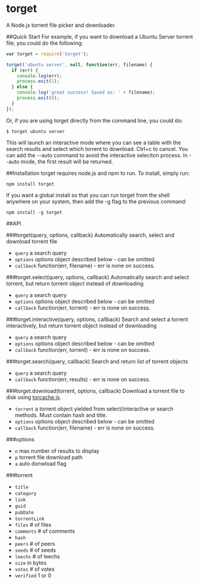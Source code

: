 torget
======

A Node.js torrent file picker and downloader.


##Quick Start
For example, if you want to download a Ubuntu Server torrent file, you could do the following:

````javascript
var torget = require('torget');

torget('ubuntu server', null, function(err, filename) {
  if (err) {
    console.log(err);
    process.exit(1);
  } else {
    console.log('great success! Saved as: ' + filename);
    process.exit(0);
  }
});
````

Or, if you are using torget directly from the command line, you could do:
````
$ torget ubuntu server
````

This will launch an interactive mode where you can see a table with the search results and select which
torrent to download. Ctrl+c to cancel. You can add the --auto command to avoid the interactive seleciton process.
In --auto mode, the first result will be returned.


##Installation
torget requires node.js and npm to run. To install, simply run:
````
npm install torget
````
If you want a global install so that you can run torget from the shell anywhere on your system, 
then add the -g flag to the previous command:
````
npm install -g torget
````


##API

###torget(query, options, callback)
Automatically search, select and download torrent file
* `query` a search query
* `options` options object described below - can be omitted
* `callback` function(err, filename) - err is none on success.


###torget.select(query, options, callback)
Automatically search and select torrent, but return torrent object instead of downloading
* `query` a search query
* `options` options object described below - can be omitted
* `callback` function(err, torrent) - err is none on success.


###torget.interactive(query, options, callback)
Search and select a torrent interactively, but return torrent object instead of downloading
* `query` a search query
* `options` options object described below - can be omitted
* `callback` function(err, torrent) - err is none on success.


###torget.search(query, callback)
Search and return list of torrent objects
* `query` a search query
* `callback` function(err, results) - err is none on success.


###torget.download(torrent, options, callback)
Download a torrent file to disk using [torcache.js](https://github.com/pmorissette/torcache.js).
* `torrent` a torrent object yielded from select/interactive or search methods. Must contain hash and title.
* `options` options object described below - can be omitted
* `callback` function(err, filename) - err is none on success.

###options
* `n` max number of results to display
* `p` torrent file download path
* `a` auto donwload flag

###torrent
* `title`
* `category`
* `link`
* `guid`
* `pubDate`
* `torrentLink`
* `files` # of files
* `comments` # of comments
* `hash`
* `peers` # of peers
* `seeds` # of seeds
* `leechs` # of leechs
* `size` in bytes
* `votes` # of votes
* `verified` 1 or 0
